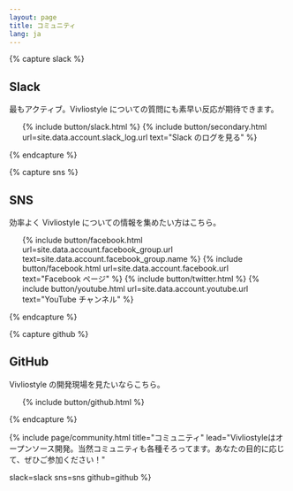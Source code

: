 ```yaml
---
layout: page
title: コミュニティ
lang: ja
---
```


{% capture slack %}
## Slack

最もアクティブ。Vivliostyle についての質問にも素早い反応が期待できます。

<ol class="list--medium">
  {% include button/slack.html %}
  {% include button/secondary.html url=site.data.account.slack_log.url text="Slack のログを見る" %}
</ol>
{% endcapture %}


{% capture sns %}
## SNS

効率よく Vivliostyle についての情報を集めたい方はこちら。

<ol class="list--medium">
  {% include button/facebook.html url=site.data.account.facebook_group.url text=site.data.account.facebook_group.name %}
  {% include button/facebook.html url=site.data.account.facebook.url text="Facebook ページ" %}
  {% include button/twitter.html %}
  {% include button/youtube.html url=site.data.account.youtube.url text="YouTube チャンネル" %}
</ol>
{% endcapture %}


{% capture github %}
## GitHub

Vivliostyle の開発現場を見たいならこちら。

<ol class="list--medium">
  {% include button/github.html %}
</ol>
{% endcapture %}


{% include page/community.html
  title="コミュニティ"
  lead="Vivliostyleはオープンソース開発。当然コミュニティも各種そろってます。あなたの目的に応じて、ぜひご参加ください！"

  slack=slack
  sns=sns
  github=github
%}
